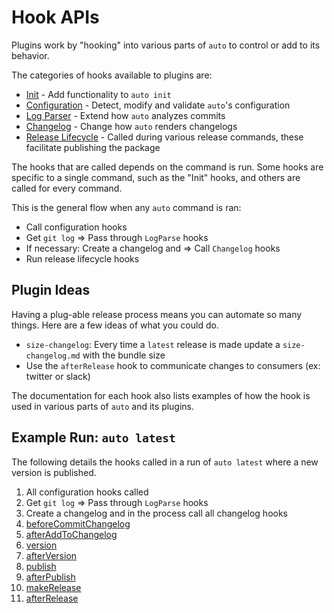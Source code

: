 # Hook APIs

Plugins work by "hooking" into various parts of `auto` to control or add to its behavior.

The categories of hooks available to plugins are:

- [Init](./init-hooks.md) - Add functionality to `auto init`
- [Configuration](./configuration-hooks.md) - Detect, modify and validate `auto`'s configuration
- [Log Parser](./log-parse-hooks.md) - Extend how `auto` analyzes commits
- [Changelog](./changelog-hooks.md) - Change how `auto` renders changelogs
- [Release Lifecycle](./release-lifecycle-hooks.md) - Called during various release commands, these facilitate publishing the package

The hooks that are called depends on the command is run.
Some hooks are specific to a single command, such as the "Init" hooks, and others are called for every command.

This is the general flow when any `auto` command is ran:

- Call configuration hooks
- Get `git log` => Pass through `LogParse` hooks
- If necessary: Create a changelog and => Call `Changelog` hooks
- Run release lifecycle hooks

## Plugin Ideas

Having a plug-able release process means you can automate so many things.
Here are a few ideas of what you could do.

- `size-changelog`: Every time a `latest` release is made update a `size-changelog.md` with the bundle size
- Use the `afterRelease` hook to communicate changes to consumers (ex: twitter or slack)

The documentation for each hook also lists examples of how the hook is used in various parts of `auto` and its plugins.

## Example Run: `auto latest`

The following details the hooks called in a run of `auto latest` where a new version is published.

1. All configuration hooks called
2. Get `git log` => Pass through `LogParse` hooks
3. Create a changelog and in the process call all changelog hooks
4. [beforeCommitChangelog](./release-lifecycle-hooks.md#beforecommitchangelog)
5. [afterAddToChangelog](./release-lifecycle-hooks.md#afterAddToChangelog)
6. [version](./release-lifecycle-hooks.md##version)
7. [afterVersion](./release-lifecycle-hooks.md##afterversion)
8. [publish](./release-lifecycle-hooks.md##publish)
9. [afterPublish](./release-lifecycle-hooks.md##afterpublish)
10. [makeRelease](./release-lifecycle-hooks.md##makerelease)
11. [afterRelease](./release-lifecycle-hooks.md##afterrelease)
